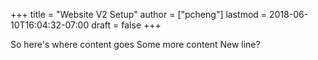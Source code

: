 +++
title = "Website V2 Setup"
author = ["pcheng"]
lastmod = 2018-06-10T16:04:32-07:00
draft = false
+++

So here's where content goes
Some more content
New line?
